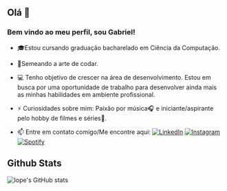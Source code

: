 ## Olá 👋
### Bem vindo ao meu perfil, sou Gabriel!

- 🎓Estou cursando graduação bacharelado em Ciência da Computação. 

- 🌱Semeando a arte de codar. 
- 💻 Tenho objetivo de crescer na área de desenvolvimento. Estou em busca por uma oportunidade de trabalho para desenvolver ainda mais as minhas habilidades em ambiente profissional.
- ⚡ Curiosidades sobre mim: Paixão por música🎧 e iniciante/aspirante pelo hobby de filmes e séries🍿.
- 📫 Entre em contato comigo/Me encontre aqui:
<a href="https://www.linkedin.com/in/iopebiel" target="_blank"><img src="https://img.shields.io/badge/LinkedIn-%230077B5.svg?&style=flat-square&logo=linkedin&logoColor=white" alt="LinkedIn"></a>
<a href="https://www.instagram.com/iopebiel" target="_blank"><img src="https://img.shields.io/badge/Instagram-%23E4405F.svg?&style=flat-square&logo=instagram&logoColor=white" alt="Instagram"></a>
<a href="https://open.spotify.com/user/biel.iope" target="_blank"><img src="https://img.shields.io/badge/Spotify-%231ED760.svg?&style=flat-square&logo=spotify&logoColor=white" alt="Spotify"></a>

## Github Stats
![Iope's GitHub stats](https://github-readme-stats.vercel.app/api/?username=iopebiel&show_icons=true&title_color=fff&icon_color=79ff97&text_color=9f9f9f&bg_color=151515)
